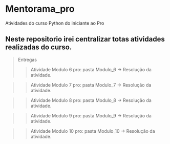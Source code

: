 # Mentorama_pro
Atividades do curso Python do iniciante ao Pro

## Neste repositorio irei centralizar totas atividades realizadas do curso.

> Entregas 
>> Atividade Modulo 6 pro: pasta Modulo_6 -> Resolução da atividade.

>> Atividade Modulo 7 pro: pasta Modulo_7 -> Resolução da atividade.

>> Atividade Modulo 8 pro: pasta Modulo_8 -> Resolução da atividade.

>> Atividade Modulo 9 pro: pasta Modulo_9 -> Resolução da atividade.

>> Atividade Modulo 10 pro: pasta Modulo_10 -> Resolução da atividade.
